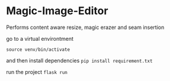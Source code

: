 # Magic-Image-Editor
Performs content aware resize, magic erazer and seam insertion


go to a virtual environtment

``source venv/bin/activate``

and then install dependencies 
``pip install requirement.txt``

run the project ``flask run``